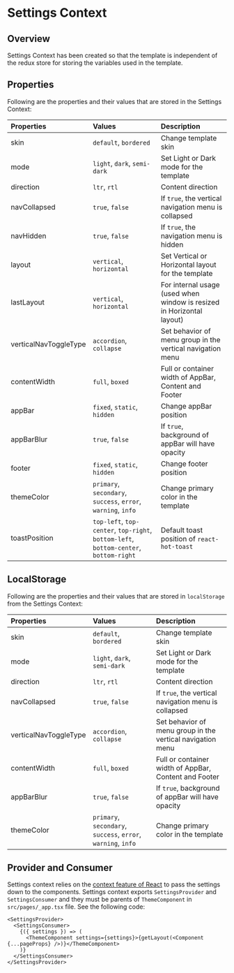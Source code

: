 # Settings Context

## Overview

Settings Context has been created so that the template is independent of the redux store for storing the variables used in the template.

## Properties

Following are the properties and their values that are stored in the Settings Context:

| Properties            | Values                             | Description                                                           |
| :-------------------- | :--------------------------------- | :-------------------------------------------------------------------- |
| skin                  | `default`, `bordered`              | Change template skin                                                  |
| mode                  | `light`, `dark`, `semi-dark`       | Set Light or Dark mode for the template                               |
| direction             | `ltr`, `rtl`                       | Content direction                                                     |
| navCollapsed          | `true`, `false`                    | If `true`, the vertical navigation menu is collapsed                  |
| navHidden             | `true`, `false`                    | If `true`, the navigation menu is hidden                              |
| layout                | `vertical`, `horizontal`           | Set Vertical or Horizontal layout for the template                    |
| lastLayout            | `vertical`, `horizontal`           | For internal usage (used when window is resized in Horizontal layout) |
| verticalNavToggleType | `accordion`, `collapse`            | Set behavior of menu group in the vertical navigation menu            |
| contentWidth          | `full`, `boxed`                    | Full or container width of AppBar, Content and Footer                 |
| appBar                | `fixed`, `static`, `hidden`        | Change appBar position                                                |
| appBarBlur            | `true`, `false`                    | If `true`, background of appBar will have opacity                     |
| footer                | `fixed`, `static`, `hidden`        | Change footer position                                                |
| themeColor            | `primary`, `secondary`, `success`, `error`, `warning`, `info` | Change primary color in the template       |
| toastPosition         | `top-left`, `top-center`, `top-right`, `bottom-left`, `bottom-center`, `bottom-right` | Default toast position of `react-hot-toast` |

## LocalStorage

Following are the properties and their values that are stored in `localStorage` from the Settings Context:

| Properties            | Values                                                        | Description                                                |
| :-------------------- | :------------------------------------------------------------ | :--------------------------------------------------------- |
| skin                  | `default`, `bordered`                                         | Change template skin                                       |
| mode                  | `light`, `dark`, `semi-dark`                                  | Set Light or Dark mode for the template                    |
| direction             | `ltr`, `rtl`                                                  | Content direction                                          |
| navCollapsed          | `true`, `false`                                               | If `true`, the vertical navigation menu is collapsed       |
| verticalNavToggleType | `accordion`, `collapse`                                       | Set behavior of menu group in the vertical navigation menu |
| contentWidth          | `full`, `boxed`                                               | Full or container width of AppBar, Content and Footer      |
| appBarBlur            | `true`, `false`                                               | If `true`, background of appBar will have opacity          |
| themeColor            | `primary`, `secondary`, `success`, `error`, `warning`, `info` | Change primary color in the template                       |

## Provider and Consumer

Settings context relies on the [context feature of React](https://reactjs.org/docs/context.html) to pass the settings down to the components. Settings context exports `SettingsProvider` and `SettingsConsumer` and they must be parents of `ThemeComponent` in `src/pages/_app.tsx` file. See the following code:

```tsx
<SettingsProvider>
  <SettingsConsumer>
    {({ settings }) => (
      <ThemeComponent settings={settings}>{getLayout(<Component {...pageProps} />)}</ThemeComponent>
    )}
  </SettingsConsumer>
</SettingsProvider>
```
